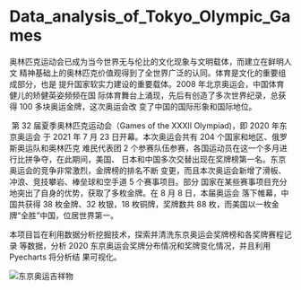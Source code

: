 # Data_analysis_of_Tokyo_Olympic_Games


​		奥林匹克运动会已成为当今世界无与伦比的文化现象与文明载体，而建立在鲜明人文
精神基础上的奥林匹克价值观得到了全世界广泛的认同。体育是文化的重要组成部分，也是
提升国家软实力建设的重要载体。2008 年北京奥运会，中国体育健儿的矫健英姿频频在国
际体育舞台上涌现，先后有创造了多次世界纪录，总获得 100 多块奥运金牌，这次奥运会改
变了中国的国际形象和国际地位。	

​		第 32 届夏季奥林匹克运动会（Games of the XXXII Olympiad)，即 2020 年东京奥运会
于 2021 年 7 月 23 日开幕。本次奥运会共有 204 个国家和地区、俄罗斯奥运队和奥林匹克
难民代表团 2 个参赛队伍参赛，各国运动员在这一个多月进行比拼争夺，在此期间，美国、
日本和中国多次交替出现在奖牌榜第一名。东京奥运会的竞争非常激烈，金牌榜的排名不断
变更，而且本次奥运会新增了滑板、冲浪、竞技攀岩、棒垒球和空手道 5 个赛事项目。部分
国家在某些赛事项目充分地突出了自身的优势，获取了多枚金牌。在 8 月 8 日，本届奥运会
落下帷幕，中国共获得 38 枚金牌、32 枚银，18 枚铜牌，奖牌数共 88 枚，而美国以一枚金
牌“全胜”中国，位居世界第一。

​		本项目旨在利用数据分析挖掘技术，探索并清洗东京奥运会奖牌榜和各奖牌赛程记录
等数据，分析 2020 东京奥运会奖牌分布情况和奖牌变化情况，并且利用 Pyecharts 将分析结
果可视化。

<img src="https://img1.baidu.com/it/u=2468979443,3774439126&fm=253&fmt=auto&app=138&f=JPEG?w=1000&h=383" alt="东京奥运吉祥物" />

